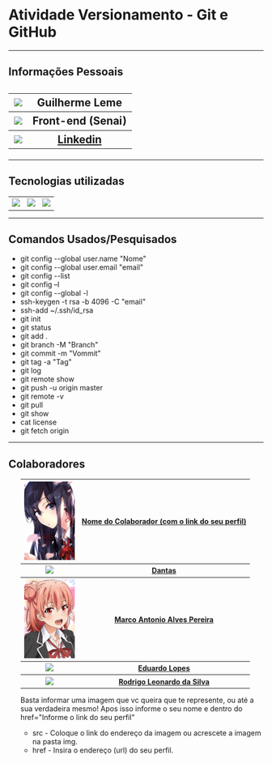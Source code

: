 <h1>Atividade Versionamento - Git e GitHub</h1>
<hr>
<h2>Informações Pessoais<h2>
<table>
    <th><img src="img/gui.jpg" width="100px" heigth="100px"></th>
    <th>Guilherme Leme</th>
    <tr>
    <th><img src="img/front.png" width="100px" heigth="100px">
    <th>Front-end (Senai)</th>
    <tr>
    <th><img src="img/linkedin.jpg" width="100px" heigth="100px"></th></th>
    <th><a href="https://www.linkedin.com/in/guilherme-leme-2bab21212/">Linkedin</a></th>
    <tr>
</table>
<hr>
<h2>Tecnologias utilizadas</h2>
<table>
    <th><img src="https://gizmodo.uol.com.br/wp-content/blogs.dir/8/files/2020/06/github.jpg" width="100px" heigth="100px"></th>
    <th><img src="https://yt3.ggpht.com/_q52i8bUAEvcb7JR4e-eNTv23y2A_wg5sCz0NC0GrGtcw1CRMWJSOPVHUDh_bngD0q4gMvVeoA=s900-c-k-c0x00ffffff-no-rj" width="100px" heigth="100px"></th>
    <th><img src="https://miro.medium.com/max/400/1*HN1Hw2ZHpndoRdfo9AHNPA.png" width="100px" heigth="100px"></th>
</table>
<hr>
<h2>Comandos Usados/Pesquisados</h2>
<ul>
    <li>git config --global user.name "Nome"</li>
    <li>git config --global user.email "email"</li>
    <li>git config --list</li>
    <li>git config –l </li>
    <li>git config --global -l</li>
    <li>ssh-keygen -t rsa -b 4096 -C "email"</li>
    <li>ssh-add ~/.ssh/id_rsa</li>
    <li>git init</li>
    <li>git status</li>
    <li>git add .</li>
    <li>git branch -M "Branch"</li>
    <li>git commit -m "Vommit"</li>
    <li>git tag -a "Tag"</li>
    <li>git log</li>
    <li>git remote show</li>
    <li>git push -u origin master</li>
    <li>git remote -v</li>
    <li>git pull</li>
    <li>git show</li>
    <li>cat license</li>
    <li>git fetch origin</li>
</ul>
<hr>
<h2>Colaboradores</h2>
<ul>
<table>
    <th>
        <img src="img/colaborador2.jpg" alt="Substitua a imagem, por uma sua" width="100px" heigth="100px">
    </th>
    <th>
        <a href="">Nome do Colaborador (com o link do seu perfil)</a>
    </th>
    <tr>
        <th>
            <img src="https://64.media.tumblr.com/7d71fef9ae1cf09be72b862bd12fd1a7/3aa1b9cefa90a3ca-bb/s500x750/61e316bc751ec16c8a79858ee98b1ef612141e2e.jpg" width="100px" heigth="100px">
        <th>
            <a href="https://github.com/dantascarolin">Dantas</a>
        </th>
    <tr>
        <th>
            <img src="img/colaborador3.jpg" width="100px" heigth="100px">
        </th>
        <th>
            <a href="https://github.com/maaptom">Marco Antonio Alves Pereira</a>
        </th>
    <tr>
    <tr>
        <th>
            <img src="https://avatars.githubusercontent.com/u/65371964?v=4" width="100px" heigth="100px">
        </th>
        <th>
            <a href="https://github.com/doardin">Eduardo Lopes</a>
        </th>
    <tr>
    <tr>
        <th>
            <img src="https://avatars.githubusercontent.com/u/76707091?v=4" width="100px" heigth="100px">
        </th>
        <th>
            <a href="https://github.com/rodrigol01">Rodrigo Leonardo da Silva</a>
        </th>
    <tr>
</table>
<p>Basta informar uma imagem que vc queira que te represente, ou até a sua verdadeira mesmo! Apos isso informe o seu nome e dentro do href="Informe o link do seu perfil"</p>
<ul>
    <li>src - Coloque o link do endereço da imagem ou acrescete a imagem na pasta img.</li>
    <li>href - Insira o endereço (url) do seu perfil.</li>
</ul>
<!-- Para continuar com essa sessão basta repetir as duas linhas após o "tr" -->
